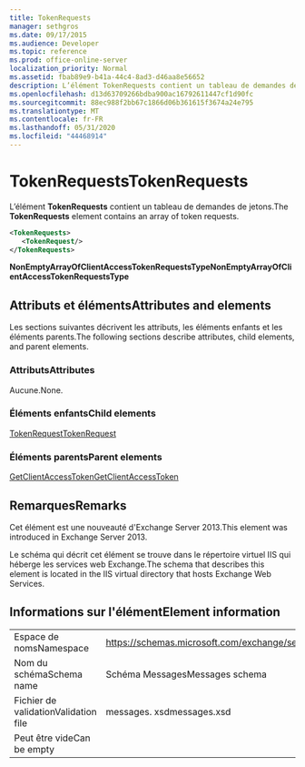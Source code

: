 ```yaml
---
title: TokenRequests
manager: sethgros
ms.date: 09/17/2015
ms.audience: Developer
ms.topic: reference
ms.prod: office-online-server
localization_priority: Normal
ms.assetid: fbab89e9-b41a-44c4-8ad3-d46aa8e56652
description: L’élément TokenRequests contient un tableau de demandes de jetons.
ms.openlocfilehash: d13d63709266bdba900ac16792611447cf1d90fc
ms.sourcegitcommit: 88ec988f2bb67c1866d06b361615f3674a24e795
ms.translationtype: MT
ms.contentlocale: fr-FR
ms.lasthandoff: 05/31/2020
ms.locfileid: "44468914"
---
```

# <a name="tokenrequests"></a><span data-ttu-id="23b07-103">TokenRequests</span><span class="sxs-lookup"><span data-stu-id="23b07-103">TokenRequests</span></span>

<span data-ttu-id="23b07-104">L’élément **TokenRequests** contient un tableau de demandes de jetons.</span><span class="sxs-lookup"><span data-stu-id="23b07-104">The **TokenRequests** element contains an array of token requests.</span></span> 
  
```XML
<TokenRequests>
   <TokenRequest/>
</TokenRequests>
```

 <span data-ttu-id="23b07-105">**NonEmptyArrayOfClientAccessTokenRequestsType**</span><span class="sxs-lookup"><span data-stu-id="23b07-105">**NonEmptyArrayOfClientAccessTokenRequestsType**</span></span>
## <a name="attributes-and-elements"></a><span data-ttu-id="23b07-106">Attributs et éléments</span><span class="sxs-lookup"><span data-stu-id="23b07-106">Attributes and elements</span></span>

<span data-ttu-id="23b07-107">Les sections suivantes décrivent les attributs, les éléments enfants et les éléments parents.</span><span class="sxs-lookup"><span data-stu-id="23b07-107">The following sections describe attributes, child elements, and parent elements.</span></span>
  
### <a name="attributes"></a><span data-ttu-id="23b07-108">Attributs</span><span class="sxs-lookup"><span data-stu-id="23b07-108">Attributes</span></span>

<span data-ttu-id="23b07-109">Aucune.</span><span class="sxs-lookup"><span data-stu-id="23b07-109">None.</span></span>
  
### <a name="child-elements"></a><span data-ttu-id="23b07-110">Éléments enfants</span><span class="sxs-lookup"><span data-stu-id="23b07-110">Child elements</span></span>

[<span data-ttu-id="23b07-111">TokenRequest</span><span class="sxs-lookup"><span data-stu-id="23b07-111">TokenRequest</span></span>](tokenrequest.md)
  
### <a name="parent-elements"></a><span data-ttu-id="23b07-112">Éléments parents</span><span class="sxs-lookup"><span data-stu-id="23b07-112">Parent elements</span></span>

[<span data-ttu-id="23b07-113">GetClientAccessToken</span><span class="sxs-lookup"><span data-stu-id="23b07-113">GetClientAccessToken</span></span>](getclientaccesstoken.md)
  
## <a name="remarks"></a><span data-ttu-id="23b07-114">Remarques</span><span class="sxs-lookup"><span data-stu-id="23b07-114">Remarks</span></span>

<span data-ttu-id="23b07-115">Cet élément est une nouveauté d'Exchange Server 2013.</span><span class="sxs-lookup"><span data-stu-id="23b07-115">This element was introduced in Exchange Server 2013.</span></span>
  
<span data-ttu-id="23b07-116">Le schéma qui décrit cet élément se trouve dans le répertoire virtuel IIS qui héberge les services web Exchange.</span><span class="sxs-lookup"><span data-stu-id="23b07-116">The schema that describes this element is located in the IIS virtual directory that hosts Exchange Web Services.</span></span>
  
## <a name="element-information"></a><span data-ttu-id="23b07-117">Informations sur l'élément</span><span class="sxs-lookup"><span data-stu-id="23b07-117">Element information</span></span>

|||
|:-----|:-----|
|<span data-ttu-id="23b07-118">Espace de noms</span><span class="sxs-lookup"><span data-stu-id="23b07-118">Namespace</span></span>  <br/> |https://schemas.microsoft.com/exchange/services/2006/messages  <br/> |
|<span data-ttu-id="23b07-119">Nom du schéma</span><span class="sxs-lookup"><span data-stu-id="23b07-119">Schema name</span></span>  <br/> |<span data-ttu-id="23b07-120">Schéma Messages</span><span class="sxs-lookup"><span data-stu-id="23b07-120">Messages schema</span></span>  <br/> |
|<span data-ttu-id="23b07-121">Fichier de validation</span><span class="sxs-lookup"><span data-stu-id="23b07-121">Validation file</span></span>  <br/> |<span data-ttu-id="23b07-122">messages. xsd</span><span class="sxs-lookup"><span data-stu-id="23b07-122">messages.xsd</span></span>  <br/> |
|<span data-ttu-id="23b07-123">Peut être vide</span><span class="sxs-lookup"><span data-stu-id="23b07-123">Can be empty</span></span>  <br/> ||
   

